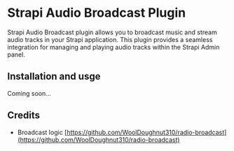 # Strapi Audio Broadcast Plugin

Strapi Audio Broadcast plugin allows you to broadcast music and stream audio tracks in your Strapi application. This plugin provides a seamless integration for managing and playing audio tracks within the Strapi Admin panel.

## Installation and usge

Coming soon...

## Credits
-  Broadcast logic [https://github.com/WoolDoughnut310/radio-broadcast](https://github.com/WoolDoughnut310/radio-broadcast)